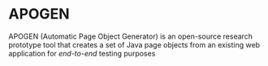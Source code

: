 # APOGEN
APOGEN (Automatic Page Object Generator) is an open-source research prototype tool that creates a set of Java page objects from an existing web application for _end-to-end_ testing purposes
